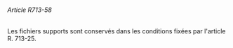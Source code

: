 ###### Article R713-58

Les fichiers supports sont conservés dans les conditions fixées par l'article R. 713-25.

